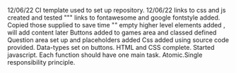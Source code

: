 12/06/22 CI template used to set up repository. 
12/06/22 links to css and js created and tested
""" links to fontawesome and google fontstyle added. Copied those supplied to save time
"" empty higher level elements added , will add content later
Buttons added to games area and classed defined
Question area set up and placeholders added
Css added using source code provided. Data-types set on buttons.
HTML and CSS complete. Started javascript. Each function should have one main task. Atomic.Single responsibility principle. 
